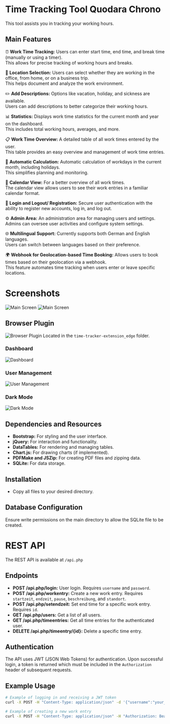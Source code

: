 # Time Tracking Tool Quodara Chrono

This tool assists you in tracking your working hours.

## Main Features

⏰ **Work Time Tracking:** Users can enter start time, end time, and break time (manually or using a timer).  
    This allows for precise tracking of working hours and breaks.

📍 **Location Selection:** Users can select whether they are working in the office, from home, or on a business trip.  
    This helps document and analyze the work environment.

✏️ **Add Descriptions:** Options like vacation, holiday, and sickness are available.  
    Users can add descriptions to better categorize their working hours.

📊 **Statistics:** Displays work time statistics for the current month and year on the dashboard.  
    This includes total working hours, averages, and more.

📋 **Work Time Overview:** A detailed table of all work times entered by the user.  
    This table provides an easy overview and management of work time entries.

🧮 **Automatic Calculation:** Automatic calculation of workdays in the current month, including holidays.  
    This simplifies planning and monitoring.

📅 **Calendar View:** For a better overview of all work times.  
    The calendar view allows users to see their work entries in a familiar calendar format.

🔑 **Login and Logout/ Registration:** Secure user authentication with the ability to register new accounts, log in, and log out.

⚙️ **Admin Area:** An administration area for managing users and settings.  
    Admins can oversee user activities and configure system settings.

🌐 **Multilingual Support:** Currently supports both German and English languages.  
    Users can switch between languages based on their preference.

🌍 **Webhook for Geolocation-based Time Booking:** Allows users to book times based on their geolocation via a webhook.  
    This feature automates time tracking when users enter or leave specific locations.



# Screenshots
![Main Screen](/assets/mainPage_Screenshot.png)
![Main Screen](/assets/mainPage_Screenshot2.png)

## Browser Plugin

![Browser Plugin](/assets/erweiterung_edge.png) 
Located in the `time-tracker-extension_edge` folder.

### Dashboard

![Dashboard](/assets/Dashboard_Screenshot.png)

### User Management

![User Management](/assets/user_management.png)

### Dark Mode

![Dark Mode](/assets/darkmode.png)



## Dependencies and Resources

- **Bootstrap:** For styling and the user interface.
- **jQuery:** For interaction and functionality.
- **DataTables:** For rendering and managing tables.
- **Chart.js:** For drawing charts (if implemented).
- **PDFMake and JSZip:** For creating PDF files and zipping data.
- **SQLite:** For data storage.

## Installation

- Copy all files to your desired directory.

## Database Configuration

Ensure write permissions on the main directory to allow the SQLite file to be created.

# REST API

The REST API is available at `/api.php`

## Endpoints

- **POST /api.php/login:** User login. Requires `username` and `password`.
- **POST /api.php/workentry:** Create a new work entry. Requires `startzeit`, `endzeit`, `pause`, `beschreibung`, and `standort`.
- **POST /api.php/setendzeit:** Set end time for a specific work entry. Requires `id`.
- **GET /api.php/users:** Get a list of all users.
- **GET /api.php/timeentries:** Get all time entries for the authenticated user.
- **DELETE /api.php/timeentry/{id}:** Delete a specific time entry.

## Authentication

The API uses JWT (JSON Web Tokens) for authentication. Upon successful login, a token is returned which must be included in the `Authorization` header of subsequent requests.

## Example Usage

```sh
# Example of logging in and receiving a JWT token
curl -X POST -H "Content-Type: application/json" -d '{"username":"your_username", "password":"your_password"}' https://yourdomain.com/api.php/login

# Example of creating a new work entry
curl -X POST -H "Content-Type: application/json" -H "Authorization: Bearer your_jwt_token" -d '{"startzeit":"2023-11-15T08:00:00", "endzeit":"2023-11-15T16:00:00", "pause":30, "beschreibung":"Project work", "standort":"Home Office"}' https://yourdomain.com/api.php/workentry
